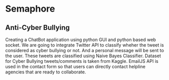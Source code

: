 # Semaphore
## Anti-Cyber Bullying

Creating a ChatBot application using python GUI and python based web socket. We are going to integrate Twitter API to classify wheher the tweet is considered as cyber bullying or not. And a personal message will be sent to the user. These tweets are classified using Naive Bayes Classifier.
Dataset for Cyber Bullying tweets/comments is taken from Kaggle.
EmailJS API is used in the contact form so that users can directly contact helpline agencies that are ready to collaborate.


